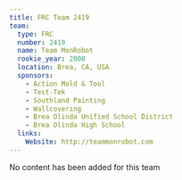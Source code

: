 ```yaml
---
title: FRC Team 2419
team:
  type: FRC
  number: 2419
  name: Team MonRobot
  rookie_year: 2008
  location: Brea, CA, USA
  sponsors:
    - Action Mold & Tool
    - Test-Tek
    - Southland Painting
    - Wallcovering
    - Brea Olinda Unified School District
    - Brea Olinda High School
  links:
    Website: http://teammonrobot.com
---
```

No content has been added for this team